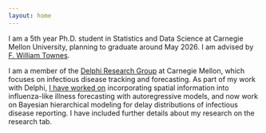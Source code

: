 ```yaml
---
layout: home
---
```


I am a 5th year Ph.D. student in Statistics and Data Science at Carnegie Mellon University, planning to graduate around May 2026. I am advised by [F. William Townes](https://www.cmu.edu/dietrich/statistics-datascience/research/members/will-townes.html).

I am a member of the [Delphi Research Group](https://delphi.cmu.edu) at Carnegie Mellon, which focuses on infectious disease tracking and forecasting. As part of my work with Delphi, [I have worked on](https://doi.org/10.1016/j.epidem.2025.100820) incorporating spatial information into influenza-like illness forecasting with autoregressive models, and now work on Bayesian hierarchical modeling for delay distributions of infectious disease reporting. I have included further details about my research on the research tab. 

